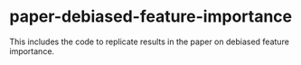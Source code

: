 # paper-debiased-feature-importance
This includes the code to replicate results in the paper on debiased feature importance.
